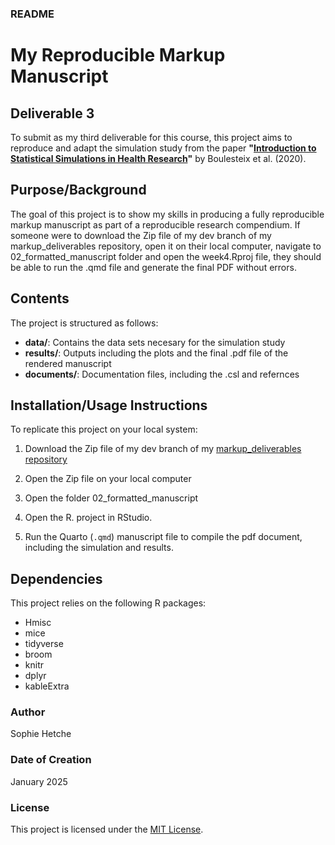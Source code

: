 
### README

# My Reproducible Markup Manuscript

## Deliverable 3

To submit as my third deliverable for this course, this project aims to reproduce and adapt the simulation study from the paper 
**"[Introduction to Statistical Simulations in Health Research](https://bmjopen.bmj.com/content/10/12/e039921#T2)"** 
by Boulesteix et al. (2020). 


## Purpose/Background

The goal of this project is to show my skills in producing a fully reproducible markup manuscript as part of a reproducible research compendium. If someone were to download the Zip file of my dev branch of my markup_deliverables repository, open it on their local computer, navigate to 02_formatted_manuscript folder and open the week4.Rproj file, they should be able to run the .qmd file and generate the final PDF without errors.

## Contents

The project is structured as follows:

-   **data/**: Contains the data sets necesary for the simulation study
-   **results/**: Outputs including the plots and the final .pdf file of the rendered manuscript
-   **documents/**: Documentation files, including the .csl and refernces

## Installation/Usage Instructions

To replicate this project on your local system:

1. Download the Zip file of my dev branch of my [markup_deliverables repository](https://github.com/Soso-h/markup_deliverables/tree/dev)

2. Open the Zip file on your local computer
   
3. Open the folder 02_formatted_manuscript
   
4. Open the R. project in RStudio.

5. Run the Quarto (`.qmd`) manuscript file to compile the pdf document, including the simulation and results.

## Dependencies

This project relies on the following R packages:

- Hmisc
- mice
- tidyverse
- broom
- knitr
- dplyr
- kableExtra

### Author

Sophie Hetche

### Date of Creation

January 2025

### License

This project is licensed under the [MIT License](https://github.com/Soso-h/markup_deliverables/blob/dev/02_formatted_manuscript/LICENSE.md).


